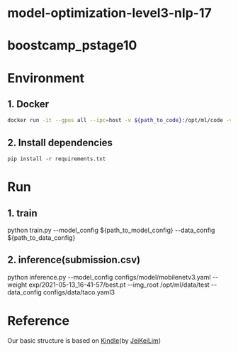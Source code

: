 # model-optimization-level3-nlp-17

# boostcamp_pstage10

# Environment
## 1. Docker
```bash
docker run -it --gpus all --ipc=host -v ${path_to_code}:/opt/ml/code -v ${path_to_dataset}:/opt/ml/data placidus36/pstage4_lightweight:v0.4 /bin/bash
```
## 2. Install dependencies
```
pip install -r requirements.txt
```

# Run
## 1. train
python train.py --model_config ${path_to_model_config} --data_config ${path_to_data_config}

## 2. inference(submission.csv)
python inference.py --model_config configs/model/mobilenetv3.yaml --weight exp/2021-05-13_16-41-57/best.pt --img_root /opt/ml/data/test --data_config configs/data/taco.yaml3

# Reference
Our basic structure is based on [Kindle](https://github.com/JeiKeiLim/kindle)(by [JeiKeiLim](https://github.com/JeiKeiLim))
